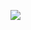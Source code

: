 ![](https://bitbucket.org/shikajiro/mariotouch/raw/9d9ba3138b52b98a5ce1aaf07b31df8200d0446b/MarioTouch.png)